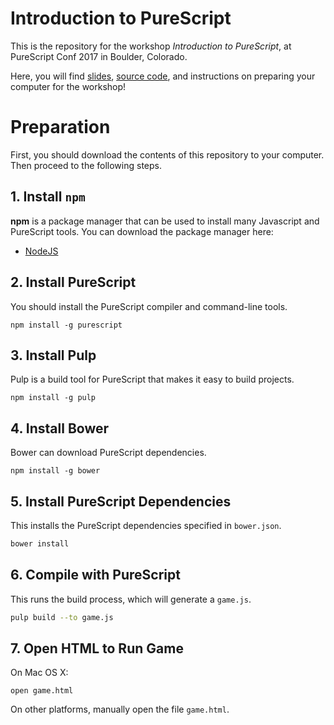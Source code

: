 # Introduction to PureScript

This is the repository for the workshop *Introduction to PureScript*, at PureScript Conf 2017 in Boulder, Colorado.

Here, you will find [slides](presentation.md), [source code](src/), and instructions on preparing your computer for the workshop!

# Preparation

First, you should download the contents of this repository to your computer. Then proceed to the following steps.

## 1. Install `npm`

**npm** is a package manager that can be used to install many Javascript and PureScript tools. You can download the package manager here:

 * [NodeJS](https://nodejs.org/download/)

## 2. Install PureScript

You should install the PureScript compiler and command-line tools.

```
npm install -g purescript
```

## 3. Install Pulp

Pulp is a build tool for PureScript that makes it easy to build projects.

```
npm install -g pulp
```

## 4. Install Bower

Bower can download PureScript dependencies.

```
npm install -g bower
```

## 5. Install PureScript Dependencies

This installs the PureScript dependencies specified in `bower.json`.

```bash
bower install
```

## 6. Compile with PureScript

This runs the build process, which will generate a `game.js`.

```bash
pulp build --to game.js
```

## 7. Open HTML to Run Game

On Mac OS X:

```
open game.html
```

On other platforms, manually open the file `game.html`.
